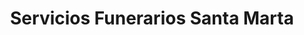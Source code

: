 ---
title: "Servicios Funerarios Santa Marta"
url: /coristanco/servicios-funerarios-santa-marta/
shop: directores de funerarias
---